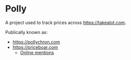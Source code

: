 # Polly

A project used to track prices across https://takealot.com.

Publically known as:
- https://pollychron.com
- https://priceboar.com
  - [Online mentions](https://mybroadband.co.za/forum/search/10079845/?q=priceboar&o=date)
